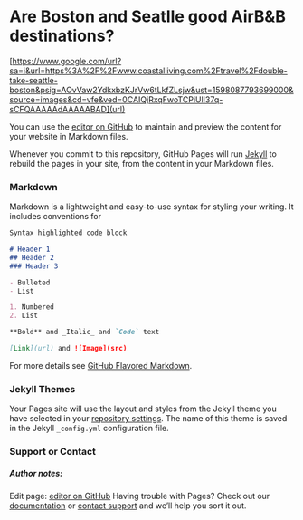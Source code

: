 # Are Boston and Seatlle good AirB&B destinations?

[https://www.google.com/url?sa=i&url=https%3A%2F%2Fwww.coastalliving.com%2Ftravel%2Fdouble-take-seattle-boston&psig=AOvVaw2YdkxbzKJrVw6tLkfZLsjw&ust=1598087793699000&source=images&cd=vfe&ved=0CAIQjRxqFwoTCPiUlI37q-sCFQAAAAAdAAAAABAD](url)

You can use the [editor on GitHub](https://github.com/Gonzalo-MG/UDACITY_DataScience/edit/gh-pages/index.md) to maintain and preview the content for your website in Markdown files.

Whenever you commit to this repository, GitHub Pages will run [Jekyll](https://jekyllrb.com/) to rebuild the pages in your site, from the content in your Markdown files.

### Markdown

Markdown is a lightweight and easy-to-use syntax for styling your writing. It includes conventions for

```markdown
Syntax highlighted code block

# Header 1
## Header 2
### Header 3

- Bulleted
- List

1. Numbered
2. List

**Bold** and _Italic_ and `Code` text

[Link](url) and ![Image](src)
```

For more details see [GitHub Flavored Markdown](https://guides.github.com/features/mastering-markdown/).

### Jekyll Themes

Your Pages site will use the layout and styles from the Jekyll theme you have selected in your [repository settings](https://github.com/Gonzalo-MG/UDACITY_DataScience/settings). The name of this theme is saved in the Jekyll `_config.yml` configuration file.

### Support or Contact



##### Author notes:

Edit page: [editor on GitHub](https://github.com/Gonzalo-MG/UDACITY_DataScience/edit/gh-pages/index.md)
Having trouble with Pages? Check out our [documentation](https://docs.github.com/categories/github-pages-basics/) or [contact support](https://github.com/contact) and we’ll help you sort it out.
